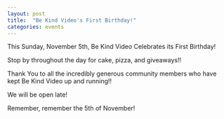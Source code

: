```yaml
---
layout: post
title:  "Be Kind Video's First Birthday!"
categories: events
---
```


This Sunday, November 5th, Be Kind Video Celebrates its First Birthday!

Stop by throughout the day for cake, pizza, and giveaways!!

Thank You to all the incredibly generous community members who have kept Be Kind Video up and running!!

We will be open late! 

Remember, remember the 5th of November!

